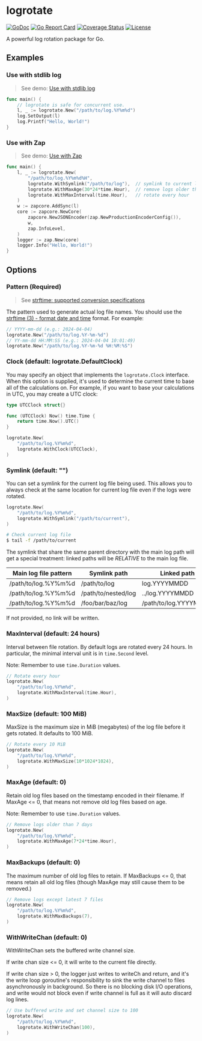 # logrotate
[![GoDoc](https://godoc.org/github.com/carlmjohnson/requests?status.svg)](https://pkg.go.dev/github.com/gounknown/logrotate) 
[![Go Report Card](https://goreportcard.com/badge/github.com/carlmjohnson/requests)](https://goreportcard.com/report/github.com/gounknown/logrotate)
[![Coverage Status](https://codecov.io/gh/gounknown/logrotate/branch/master/graph/badge.svg)](https://codecov.io/gh/gounknown/logrotate) 
[![License](https://img.shields.io/github/license/gounknown/logrotate?style=flat-square)](https://opensource.org/licenses/MIT)

A powerful log rotation package for Go.

## Examples

### Use with stdlib log

> See demo: [ Use with stdlib log](./examples/stdlog/main.go)

```go
func main() {
    // logrotate is safe for concurrent use.
    l, _ := logrotate.New("/path/to/log.%Y%m%d")
    log.SetOutput(l)
    log.Printf("Hello, World!")
}
```

### Use with Zap

> See demo: [Use with Zap](./examples/zap/main.go)

```go
func main() {
    l, _ := logrotate.New(
        "/path/to/log.%Y%m%d%H",
        logrotate.WithSymlink("/path/to/log"),  // symlink to current logfile
        logrotate.WithMaxAge(30*24*time.Hour),  // remove logs older than 30 days
        logrotate.WithMaxInterval(time.Hour),   // rotate every hour
    )
    w := zapcore.AddSync(l)
    core := zapcore.NewCore(
        zapcore.NewJSONEncoder(zap.NewProductionEncoderConfig()),
        w,
        zap.InfoLevel,
    )
    logger := zap.New(core)
    logger.Info("Hello, World!")
}
```

## Options

### Pattern (Required)

> See [strftime: supported conversion specifications](https://github.com/lestrrat-go/strftime?tab=readme-ov-file#supported-conversion-specifications)

The pattern used to generate actual log file names. You should use the
[strftime (3) - format date and time](https://man7.org/linux/man-pages/man3/strftime.3.html) format.
For example:

```go
// YYYY-mm-dd (e.g.: 2024-04-04)
logrotate.New("/path/to/log.%Y-%m-%d")
// YY-mm-dd HH:MM:SS (e.g.: 2024-04-04 10:01:49)
logrotate.New("/path/to/log.%Y-%m-%d %H:%M:%S")
```

### Clock (default: logrotate.DefaultClock)

You may specify an object that implements the `logrotate.Clock` interface.
When this option is supplied, it's used to determine the current time to
base all of the calculations on. For example, if you want to base your
calculations in UTC, you may create a UTC clock:

```go
type UTCClock struct{}

func (UTCClock) Now() time.Time {
    return time.Now().UTC()
}

logrotate.New(
    "/path/to/log.%Y%m%d",
    logrotate.WithClock(UTCClock),
)
```

### Symlink (default: "")

You can set a symlink for the current log file being used. This allows you to
always check at the same location for current log file even if the logs were
rotated.

```go
logrotate.New(
    "/path/to/log.%Y%m%d",
    logrotate.WithSymlink("/path/to/current"),
)
```

```bash
# Check current log file
$ tail -f /path/to/current
```

The symlink that share the same parent directory with the main log path will get
a special treatment: linked paths will be *RELATIVE* to the main log file.

| Main log file pattern | Symlink path        | Linked path           |
| --------------------- | ------------------- | --------------------- |
| /path/to/log.%Y%m%d   | /path/to/log        | log.YYYYMMDD          |
| /path/to/log.%Y%m%d   | /path/to/nested/log | ../log.YYYYMMDD       |
| /path/to/log.%Y%m%d   | /foo/bar/baz/log    | /path/to/log.YYYYMMDD |

If not provided, no link will be written.

### MaxInterval (default: 24 hours)

Interval between file rotation. By default logs are rotated every 24 hours.
In particular, the minimal interval unit is in `time.Second` level.

Note: Remember to use `time.Duration` values.

```go
// Rotate every hour
logrotate.New(
    "/path/to/log.%Y%m%d",
    logrotate.WithMaxInterval(time.Hour),
)
```

### MaxSize (default: 100 MiB)

MaxSize is the maximum size in MiB (megabytes) of the log file before it gets
rotated. It defaults to 100 MiB.

```go
// Rotate every 10 MiB
logrotate.New(
    "/path/to/log.%Y%m%d",
    logrotate.WithMaxSize(10*1024*1024),
)
```

### MaxAge (default: 0)

Retain old log files based on the timestamp encoded in their filename.
If MaxAge <= 0, that means not remove old log files based on age.

Note: Remember to use `time.Duration` values.

```go
// Remove logs older than 7 days
logrotate.New(
    "/path/to/log.%Y%m%d",
    logrotate.WithMaxAge(7*24*time.Hour),
)
```

### MaxBackups (default: 0)

The maximum number of old log files to retain. If MaxBackups <= 0, that means 
retain all old log files (though MaxAge may still cause them to be removed.)

```go
// Remove logs except latest 7 files
logrotate.New(
    "/path/to/log.%Y%m%d",
    logrotate.WithMaxBackups(7),
)
```

### WithWriteChan (default: 0)

WithWriteChan sets the buffered write channel size.

If write chan size <= 0, it will write to the current file directly.

If write chan size > 0, the logger just writes to writeCh and return, and it's
the write loop goroutine's responsibility to sink the write channel
to files asynchronously in background. So there is no blocking disk
I/O operations, and write would not block even if write channel is
full as it will auto discard log lines.

```go
// Use buffered write and set channel size to 100
logrotate.New(
    "/path/to/log.%Y%m%d",
    logrotate.WithWriteChan(100),
)
```
